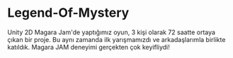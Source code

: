 # Legend-Of-Mystery
 Unity 2D Magara Jam'de yaptığımız oyun, 3 kişi olarak 72 saatte ortaya çıkan bir proje. 
 Bu aynı zamanda ilk yarışmamızdı ve arkadaşlarımla birlikte katıldık. Magara JAM deneyimi gerçekten çok keyifliydi!
